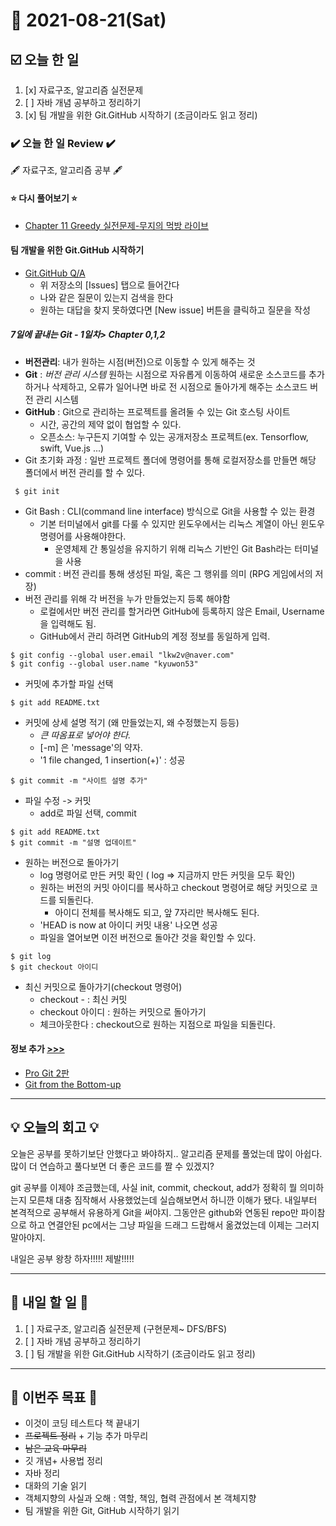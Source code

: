 # 📆 2021-08-21(Sat)
## ☑️ 오늘 한 일
1. [x] 자료구조, 알고리즘 실전문제
2. [ ] 자바 개념 공부하고 정리하기  
3. [x] 팀 개발을 위한 Git.GitHub 시작하기 (조금이라도 읽고 정리)

### ✔️ 오늘 한 일 Review ✔️
🖋️ 자료구조, 알고리즘 공부 🖋️
#### ⭐ 다시 풀어보기 ⭐
- [Chapter 11 Greedy 실전문제-무지의 먹방 라이브](https://github.com/Kyuwon53/Python-algorithm/tree/main/Chapter11-Greedy_problem)

#### 팀 개발을 위한 Git.GitHub 시작하기 
- [Git.GitHub Q/A](https://github.com/Cat-Hanbit/README)
    - 위 저장소의 [Issues] 탭으로 들어간다
    - 나와 같은 질문이 있는지 검색을 한다
    - 원하는 대답을 찾지 못하였다면 [New issue] 버튼을 클릭하고 질문을 작성
##### 7일에 끝내는 Git - 1일차> Chapter 0,1,2 
- **버전관리**: 내가 원하는 시점(버전)으로 이동할 수 있게 해주는 것
- **Git** : *버전 관리 시스템* 원하는 시점으로 자유롭게 이동하여 새로운 소스코드를 추가하거나 삭제하고, 오류가 일어나면 바로 전 시점으로 돌아가게 해주는 소스코드 버전 관리 시스템
- **GitHub** : Git으로 관리하는 프로젝트를 올려둘 수 있는 Git 호스팅 사이트
  - 시간, 공간의 제약 없이 협업할 수 있다.
  - 오픈소스: 누구든지 기여할 수 있는 공개저장소 프로젝트(ex. Tensorflow, swift, Vue.js ...)
- Git 초기화 과정 : 일반 프로젝트 폴더에 명령어를 통해 로컬저장소를 만들면 해당 폴더에서 버전 관리를 할 수 있다.
```    
 $ git init 
```
- Git Bash : CLI(command line interface) 방식으로 Git을 사용할 수 있는 환경
  - 기본 터미널에서 git를 다룰 수 있지만 윈도우에서는 리눅스 계열이 아닌 윈도우 명령어를 사용해야한다.
    - 운영체제 간 통일성을 유지하기 위해 리눅스 기반인 Git Bash라는 터미널을 사용 
- commit : 버전 관리를 통해 생성된 파일, 혹은 그 행위를 의미 (RPG 게임에서의 저장)
- 버전 관리를 위해 각 버전을 누가 만들었는지 등록 해야함
    - 로컬에서만 버전 관리를 할거라면 GitHub에 등록하지 않은 Email, Username을 입력해도 됨.
    - GitHub에서 관리 하려면 GitHub의 계정 정보를 동일하게 입력.
```commandline
$ git config --global user.email "lkw2v@naver.com"
$ git config --global user.name "kyuwon53"
```
- 커밋에 추가할 파일 선택
```commandline
$ git add README.txt
```
- 커밋에 상세 설명 적기  (왜 만들었는지, 왜 수정했는지 등등)
    - *큰 따옴표로 넣어야 한다.*
    - [-m] 은 'message'의 약자. 
    - '1 file changed, 1 insertion(+)' : 성공
```commandline
$ git commit -m "사이트 설명 추가"
```
- 파일 수정 ->  커밋
    - add로 파일 선택, commit
```commandline
$ git add README.txt
$ git commit -m "설명 업데이트"
```
- 원하는 버전으로 돌아가기
  - log 명령어로 만든 커밋 확인 ( log => 지금까지 만든 커밋을 모두 확인)
  - 원하는 버전의 커밋 아이디를 복사하고 checkout 명령어로 해당 커밋으로 코드를 되돌린다.
    - 아이디 전체를 복사해도 되고, 앞 7자리만 복사해도 된다.
  - 'HEAD is now at 아이디 커밋 내용' 나오면 성공
  - 파일을 열어보면 이전 버전으로 돌아간 것을 확인할 수 있다.
```commandline
$ git log
$ git checkout 아이디 
```
- 최신 커밋으로 돌아가기(checkout 명령어) 
  - checkout - : 최신 커밋
  - checkout 아이디 : 원하는 커밋으로 돌아가기 
  - 체크아웃한다 : checkout으로 원하는 지점으로 파일을 되돌린다.
#### 정보 추가 [>>>](https://github.com/Kyuwon53/TIL/blob/main/202108/202108-INFO.md)
- [Pro Git 2판](https://git-scm.com/book/ko/v2)
- [Git from the Bottom-up](https://jwiegley.github.io/git-from-the-bottom-up/)

***

## 💡 오늘의 회고 💡

오늘은 공부를 못하기보단 안했다고 봐야하지.. 알고리즘 문제를 풀었는데 많이 아쉽다. 많이 더 연습하고 풀다보면 더 좋은 코드를 짤 수 있겠지? 
   
git 공부를 이제야 조금했는데, 사실 init, commit, checkout, add가 정확히 뭘 의미하는지 모른채 대충 짐작해서 사용했었는데 실습해보면서 하니깐
이해가 됐다. 내일부터 본격적으로 공부해서 유용하게 Git을 써야지. 그동안은 github와 연동된 repo만 파이참으로 하고 연결안된 pc에서는 그냥 파일을 드래그 드랍해서 옮겼었는데 이제는 그러지 말아야지.    

내일은 공부 왕창 하자!!!!! 제발!!!!!
***

## 🎯 내일 할 일 🎯
1. [ ] 자료구조, 알고리즘 실전문제 (구현문제~ DFS/BFS)
2. [ ] 자바 개념 공부하고 정리하기  
3. [ ] 팀 개발을 위한 Git.GitHub 시작하기 (조금이라도 읽고 정리)

***
## 🏁 이번주 목표 🏁
 - 이것이 코딩 테스트다 책 끝내기
 - ~~프로젝트 정리~~ + 기능 추가 마무리
 - ~~남은 교육 마무리~~
 - 깃 개념+ 사용법 정리
 - 자바 정리
 - 대화의 기술 읽기
 - 객체지향의 사실과 오해 : 역할, 책임, 협력 관점에서 본 객체지향
 - 팀 개발을 위한 Git, GitHub 시작하기 읽기
